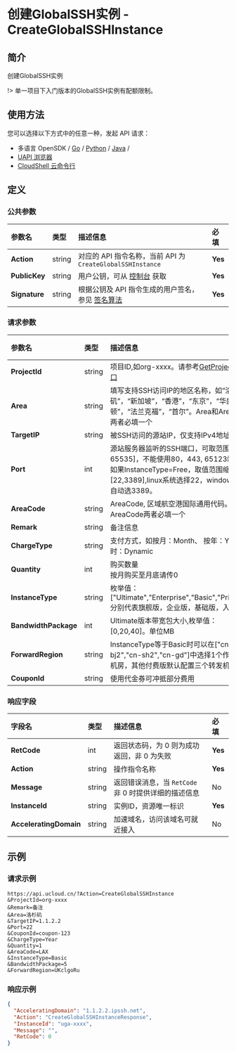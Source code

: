 # 创建GlobalSSH实例 - CreateGlobalSSHInstance

## 简介

创建GlobalSSH实例



!> 单一项目下入门版本的GlobalSSH实例有配额限制。


## 使用方法

您可以选择以下方式中的任意一种，发起 API 请求：
- 多语言 OpenSDK / [Go](https://github.com/ucloud/ucloud-sdk-go) / [Python](https://github.com/ucloud/ucloud-sdk-python3) / [Java](https://github.com/ucloud/ucloud-sdk-java) /
- [UAPI 浏览器](https://console.ucloud.cn/uapi/detail?id=CreateGlobalSSHInstance)
- [CloudShell 云命令行](https://shell.ucloud.cn/)


## 定义

### 公共参数

| 参数名 | 类型 | 描述信息 | 必填 |
|:---|:---|:---|:---|
| **Action**     | string  | 对应的 API 指令名称，当前 API 为 `CreateGlobalSSHInstance`                        | **Yes** |
| **PublicKey**  | string  | 用户公钥，可从 [控制台](https://console.ucloud.cn/uapi/apikey) 获取                                             | **Yes** |
| **Signature**  | string  | 根据公钥及 API 指令生成的用户签名，参见 [签名算法](api/summary/signature.md)  | **Yes** |

### 请求参数

| 参数名 | 类型 | 描述信息 | 必填 |
|:---|:---|:---|:---|
| **ProjectId** | string | 项目ID,如org-xxxx。请参考[GetProjectList接口](https://docs.ucloud.cn/api/summary/get_project_list) |**Yes**|
| **Area** | string | 填写支持SSH访问IP的地区名称，如“洛杉矶”，“新加坡”，“香港”，“东京”，“华盛顿”，“法兰克福”，“首尔”。Area和AreaCode两者必填一个 |**Yes**|
| **TargetIP** | string | 被SSH访问的源站IP，仅支持IPv4地址。 |**Yes**|
| **Port** | int | 源站服务器监听的SSH端口，可取范围[1-65535]，不能使用80，443,  65123端口。如果InstanceType=Free，取值范围缩小为[22,3389],linux系统选择22，windows系统自动选3389。 |**Yes**|
| **AreaCode** | string | AreaCode, 区域航空港国际通用代码。Area和AreaCode两者必填一个 |**Yes**|
| **Remark** | string | 备注信息 |No|
| **ChargeType** | string | 支付方式，如按月：Month、 按年：Year、按时：Dynamic |No|
| **Quantity** | int | 购买数量<br />按月购买至月底请传0 |No|
| **InstanceType** | string | 枚举值：["Ultimate","Enterprise","Basic","Primary"], 分别代表旗舰版，企业版，基础版，入门版 |No|
| **BandwidthPackage** | int | Ultimate版本带宽包大小,枚举值：[0,20,40]。单位MB |No|
| **ForwardRegion** | string | InstanceType等于Basic时可以在["cn-bj2","cn-sh2","cn-gd"]中选择1个作为转发机房，其他付费版默认配置三个转发机房 |No|
| **CouponId** | string | 使用代金券可冲抵部分费用 |No|

### 响应字段

| 字段名 | 类型 | 描述信息 | 必填 |
|:---|:---|:---|:---|
| **RetCode** | int | 返回状态码，为 0 则为成功返回，非 0 为失败 |**Yes**|
| **Action** | string | 操作指令名称 |**Yes**|
| **Message** | string | 返回错误消息，当 `RetCode` 非 0 时提供详细的描述信息 |No|
| **InstanceId** | string | 实例ID，资源唯一标识 |**Yes**|
| **AcceleratingDomain** | string | 加速域名，访问该域名可就近接入 |No|




## 示例

### 请求示例
    
```
https://api.ucloud.cn/?Action=CreateGlobalSSHInstance
&ProjectId=org-xxxx
&Remark=备注
&Area=洛杉矶
&TargetIP=1.1.2.2
&Port=22
&CouponId=coupon-123
&ChargeType=Year
&Quantity=1
&AreaCode=LAX
&InstanceType=Basic
&BandwidthPackage=5
&ForwardRegion=UKclgoRu
```

### 响应示例
    
```json
{
  "AcceleratingDomain": "1.1.2.2.ipssh.net",
  "Action": "CreateGlobalSSHInstanceResponse",
  "InstanceId": "uga-xxxx",
  "Message": "",
  "RetCode": 0
}
```





